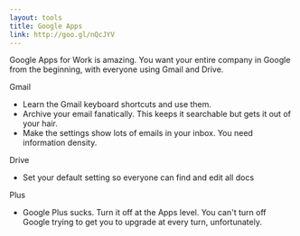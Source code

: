 ```yaml
---
layout: tools
title: Google Apps
link: http://goo.gl/nQcJYV
---
```


Google Apps for Work is amazing.  You want your entire company in Google from the beginning, with everyone using Gmail and Drive.

Gmail

* Learn the Gmail keyboard shortcuts and use them. 
* Archive your email fanatically.  This keeps it searchable but gets it out of your hair.
* Make the settings show lots of emails in your inbox.  You need information density.

Drive

* Set your default setting so everyone can find and edit all docs

Plus

* Google Plus sucks.  Turn it off at the Apps level.  You can't turn off Google trying to get you to upgrade at every turn, unfortunately.
